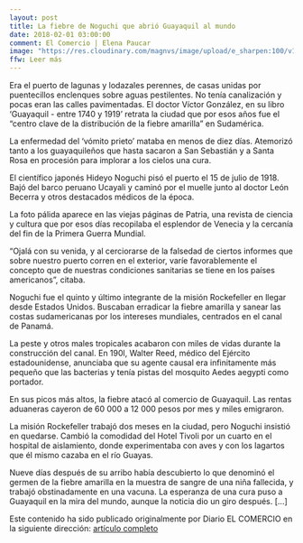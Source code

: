 ```yaml
---
layout: post
title: La fiebre de Noguchi que abrió Guayaquil al mundo
date: 2018-02-01 03:00:00
comment: El Comercio | Elena Paucar
image: "https://res.cloudinary.com/magnvs/image/upload/e_sharpen:100/v1517841032/nogu_arrival_rmmz7c.jpg"
ffw: Leer más
---  
```


Era el puerto de lagunas y lodazales perennes, de casas unidas por puentecillos enclenques sobre aguas pestilentes. No tenía canalización y pocas eran las calles pavimentadas. El doctor Víctor González, en su libro ‘Guayaquil - entre 1740 y 1919’ retrata la ciudad que por esos años fue el “centro clave de la distribución de la fiebre amarilla” en Sudamérica.  

La enfermedad del ‘vómito prieto’ mataba en menos de diez días. Atemorizó tanto a los guayaquileños que hasta sacaron a San Sebastián y a Santa Rosa en procesión para implorar a los cielos una cura.  

El científico japonés Hideyo Noguchi pisó el puerto el 15 de julio de 1918. Bajó del barco peruano Ucayali y caminó por el muelle junto al doctor León Becerra y otros destacados médicos de la época.  

La foto pálida aparece en las viejas páginas de Patria, una revista de ciencia y cultura que por esos días recopilaba el esplendor de Venecia y la cercanía del fin de la Primera Guerra Mundial.  

“Ojalá con su venida, y al cerciorarse de la falsedad de ciertos informes que sobre nuestro puerto corren en el exterior, varíe favorablemente el concepto que de nuestras condiciones sanitarias se tiene en los países americanos”, citaba.  

Noguchi fue el quinto y último integrante de la misión Rockefeller en llegar desde Estados Unidos. Buscaban erradicar la fiebre amarilla y sanear las costas sudamericanas por los intereses mundiales, centrados en el canal de Panamá.  

La peste y otros males tropicales acabaron con miles de vidas durante la construcción del canal. En 190l, Walter Reed, médico del Ejército estadounidense, anunciaba que su agente causal era infinitamente más pequeño que las bacterias y tenía pistas del mosquito Aedes aegypti como portador.  

En sus picos más altos, la fiebre atacó al comercio de Guayaquil. Las rentas aduaneras cayeron de 60 000 a 12 000 pesos por mes y miles emigraron.  

La misión Rockefeller trabajó dos meses en la ciudad, pero Noguchi insistió en quedarse. Cambió la comodidad del Hotel Tivoli por un cuarto en el hospital de aislamiento, donde experimentaba con aves y con los lagartos que él mismo cazaba en el río Guayas.  

Nueve días después de su arribo había descubierto lo que denominó el germen de la fiebre amarilla en la muestra de sangre de una niña fallecida, y trabajó obstinadamente en una vacuna. La esperanza de una cura puso a Guayaquil en la mira del mundo, aunque la noticia dio un giro después. [...]  

Este contenido ha sido publicado originalmente por Diario EL COMERCIO en la siguiente dirección: [artículo completo](http://www.elcomercio.com/tendencias/fiebre-amarilla-cientifico-noguchi-guayaquil.html) 
